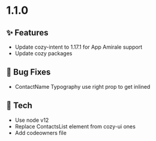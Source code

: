 # 1.1.0

## ✨ Features

* Update cozy-intent to 1.17.1 for App Amirale support
* Update cozy packages

## 🐛 Bug Fixes

* ContactName Typography use right prop to get inlined

## 🔧 Tech
* Use node v12
* Replace ContactsList element from cozy-ui ones
* Add codeowners file
